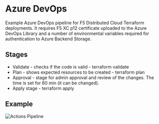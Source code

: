 # Azure DevOps

Example Azure DevOps pipeline for F5 Distributed Cloud Terraform deployments. It requires F5 XC p12 certificate uploaded to the Azure DevOps Library and a number of environmental variables required for authentication to Azure Backend Storage.

## Stages
* Validate - checks if the code is valid - terraform validate
* Plan - shows expected resources to be created - terraform plan
* Approval - stage for admin approval and review of the changes. The time is set for 60 min (it can be changed).
* Apply stage - terraform apply

## Example
![Actions Pipeline](https://github.com/pavbjj/F5-XC-DevOps/ci-cd/AzureDevOps/images/azure-devops.png)